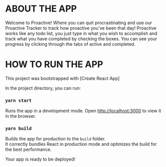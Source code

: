 # ABOUT THE APP
Welcome to Proactive! Where you can quit procrastinating and use our Proactive Tracker to track how proactive you've been that day! Proactive works like any todo list, you just type in what you wish to accomplish and track what you have completed by checking the boxes. You can see your progress by clicking through the tabs of active and completed.

# HOW TO RUN THE APP

This project was bootstrapped with [Create React App]

In the project directory, you can run:

### `yarn start`

Runs the app in a development mode.
Open [http://localhost:3000](http://localhost:3000) to view it in the browser.

### `yarn build`

Builds the app for production to the `build` folder.\
It correctly bundles React in production mode and optimizes the build for the best performance.

Your app is ready to be deployed!
